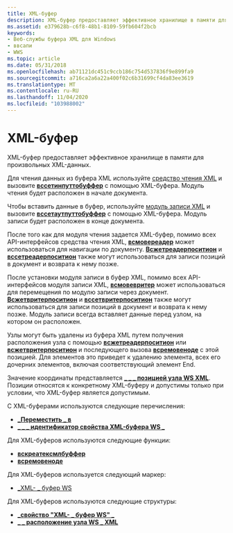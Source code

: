 ```yaml
---
title: XML-буфер
description: XML-буфер предоставляет эффективное хранилище в памяти для произвольных XML-данных.
ms.assetid: e379628b-c6f8-48b1-8109-59fb604f2bcb
keywords:
- Веб-службы буфера XML для Windows
- ввсапи
- WWS
ms.topic: article
ms.date: 05/31/2018
ms.openlocfilehash: ab71121dc451c9ccb186c754d537836f9e899fa9
ms.sourcegitcommit: a716ca2a6a22a400f02c6b31699cf4da83ee3619
ms.translationtype: MT
ms.contentlocale: ru-RU
ms.lasthandoff: 11/04/2020
ms.locfileid: "103988002"
---
```

# <a name="xml-buffer"></a>XML-буфер

XML-буфер предоставляет эффективное хранилище в памяти для произвольных XML-данных.


Для чтения данных из буфера XML используйте [средство чтения XML](xml-reader.md) и вызовите [**вссетинпуттобуффер**](/windows/desktop/api/WebServices/nf-webservices-wssetinputtobuffer) с помощью XML-буфера. Модуль чтения будет расположен в начале документа.

Чтобы вставить данные в буфер, используйте [модуль записи XML](xml-writer.md) и вызовите [**вссетаутпуттобуффер**](/windows/desktop/api/WebServices/nf-webservices-wssetoutputtobuffer) с помощью XML-буфера. Модуль записи будет расположен в конце документа.

После того как для модуля чтения задается XML-буфер, помимо всех API-интерфейсов средства чтения XML, [**всмовереадер**](/windows/desktop/api/WebServices/nf-webservices-wsmovereader) может использоваться для навигации по документу. [**Всжетреадерпоситион**](/windows/desktop/api/WebServices/nf-webservices-wsgetreaderposition) и [**вссетреадерпоситион**](/windows/desktop/api/WebServices/nf-webservices-wssetreaderposition) также могут использоваться для записи позиций в документ и возврата к нему позже.

После установки модуля записи в буфер XML, помимо всех API-интерфейсов модуля записи XML, [**всмовевритер**](/windows/desktop/api/WebServices/nf-webservices-wsmovewriter) может использоваться для перемещения по модулю записи через документ. [**Всжетвритерпоситион**](/windows/desktop/api/WebServices/nf-webservices-wsgetwriterposition) и [**вссетвритерпоситион**](/windows/desktop/api/WebServices/nf-webservices-wssetwriterposition) также могут использоваться для записи позиций в документ и возврата к нему позже. Модуль записи всегда вставляет данные перед узлом, на котором он расположен.

Узлы могут быть удалены из буфера XML путем получения расположения узла с помощью [**всжетреадерпоситион**](/windows/desktop/api/WebServices/nf-webservices-wsgetreaderposition) или [**всжетвритерпоситион**](/windows/desktop/api/WebServices/nf-webservices-wsgetwriterposition) и последующего вызова [**всремовеноде**](/windows/desktop/api/WebServices/nf-webservices-wsremovenode) с этой позицией. Для элементов это приведет к удалению элемента, всех его дочерних элементов, включая соответствующий элемент End.

Значение координаты представляется [**\_ \_ \_ позицией узла WS XML**](/windows/desktop/api/WebServices/ns-webservices-ws_xml_node_position). Позиции относятся к конкретному XML-буферу и допустимы только при условии, что XML-буфер является допустимым.

С XML-буферами используются следующие перечисления:

-   [**\_Переместить \_ в**](/windows/desktop/api/WebServices/ne-webservices-ws_move_to)
-   [**\_ \_ \_ идентификатор свойства XML-буфера WS \_**](/windows/win32/api/webservices/ne-webservices-ws_xml_reader_property_id)

Для XML-буферов используются следующие функции:

-   [**вскреатексмлбуффер**](/windows/desktop/api/WebServices/nf-webservices-wscreatexmlbuffer)
-   [**всремовеноде**](/windows/desktop/api/WebServices/nf-webservices-wsremovenode)

Для XML-буферов используется следующий маркер:

-   [\_XML- \_ буфер WS](ws-xml-buffer.md)

Для XML-буферов используются следующие структуры:

-   [**\_свойство "XML- \_ буфер WS" \_**](/windows/desktop/api/WebServices/ns-webservices-ws_xml_buffer_property)
-   [**\_ \_ расположение узла WS \_ XML**](/windows/desktop/api/WebServices/ns-webservices-ws_xml_node_position)

 

 




